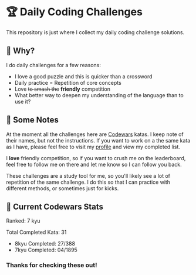 # :trophy: Daily Coding Challenges

This repository is just where I collect my daily coding challenge solutions.

## :thinking: Why?

I do daily challenges for a few reasons:

- I love a good puzzle and this is quicker than a crossword
- Daily practice = Repetition of core concepts
- Love ~~to smash the~~ **friendly** competition
- What better way to deepen my understanding of the language than to use it?

## :notebook: Some Notes

At the moment all the challenges here are [Codewars](https://codewars.com) katas. I keep note of their names, but not the instructions. If you want to work on a the same kata as I have, please feel free to visit my [profile](https://www.codewars.com/users/kgni/completed) and view my completed list.

I **love** friendly competition, so if you want to crush me on the leaderboard, feel free to follow me on there and let me know so I can follow you back.

These challenges are a study tool for me, so you'll likely see a lot of repetition of the same challenge. I do this so that I can practice with different methods, or sometimes just for kicks.

## :medal_sports: Current Codewars Stats

Ranked: 7 kyu

Total Completed Kata: 31

- 8kyu Completed: 27/388
- 7kyu Completed: 04/1895

### Thanks for checking these out!
